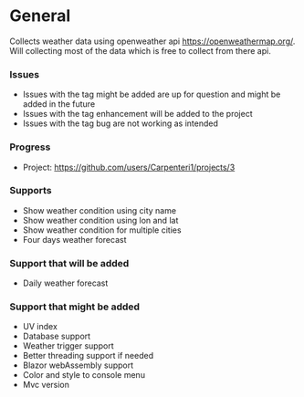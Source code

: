 # General
Collects weather data using openweather api https://openweathermap.org/. 
Will collecting most of the data which is free to collect from there api. 


### Issues
- Issues with the tag might be added are up for question and might be added in the future
- Issues with the tag enhancement will be added to the project
- Issues with the tag bug are not working as intended
### Progress 
- Project: https://github.com/users/Carpenteri1/projects/3

### Supports
- Show weather condition using city name
- Show weather condition using lon and lat
- Show weather condition for multiple cities
- Four days weather forecast 

### Support that will be added 
- Daily weather forecast 

### Support that might be added
-  UV index
-  Database support
-  Weather trigger support
-  Better threading support if needed
-  Blazor webAssembly support
-  Color and style to console menu
-  Mvc version 
